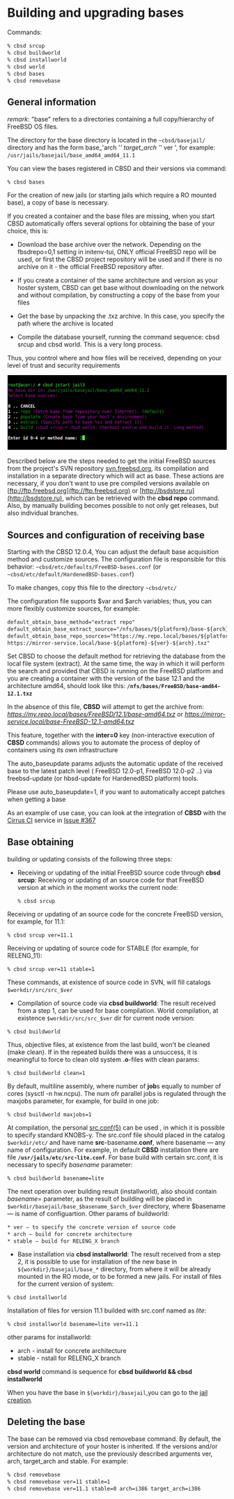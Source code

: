 # Building and upgrading bases

Commands:

```
% cbsd srcup
% cbsd buildworld
% cbsd installworld
% cbsd world
% cbsd bases
% cbsd removebase
```

## General information

*remark*: "base" refers to a directories containing a full copy/hierarchy of FreeBSD OS files.

The directory for the base directory is located in the `~cbsd/basejail/` directory and has the form base_'arch '_' target_arch '_' ver ', for example: `/usr/jails/basejail/base_amd64_amd64_11.1`

You can view the bases registered in CBSD and their versions via command:

```
% cbsd bases
```

For the creation of new jails (or starting jails which require a RO mounted base), a copy of base is necessary.

If you created a container and the base files are missing, when you start CBSD automatically offers several options for obtaining the base of your choice, this is:


 + Download the base archive over the network. Depending on the fbsdrepo=0,1 setting in initenv-tui, ONLY official FreeBSD repo will be used, or first the CBSD project repository will be used and if there is no archive on it - the official FreeBSD repository after.

 + If you create a container of the same architecture and version as your hoster system, CBSD can get base without downloading on the network and without compilation, by constructing a copy of the base from your files
 +  Get the base by unpacking the .txz archive. In this case, you specify the path where the archive is located
 +  Compile the database yourself, running the command sequence: cbsd srcup and cbsd world. This is a very long process.

Thus, you control where and how files will be received, depending on your level of trust and security requirements

  ![](img/bases1.png)

Described below are the steps needed to get the initial FreeBSD sources from the project's SVN repository [svn.freebsd.org](http://svn.freebsd.org), its compilation and installation in a separate directory which will act as base. These actions are necessary, if you don't want to use pre compiled versions available on [ftp://ftp.freebsd.org](ftp://ftp.freebsd.org) or [http://bsdstore.ru](http://bsdstore.ru), which can be retrieved with the **cbsd repo** command. Also, by manually building becomes possible to not only get releases, but also individual branches.

## Sources and configuration of receiving base

Starting with the CBSD 12.0.4, You can adjust the default base acquisition method and customize sources. The configuration file is responsible for this behavior: `~cbsd/etc/defaults/FreeBSD-bases.conf` (or `~cbsd/etc/default/HardenedBSD-bases.conf`)

To make changes, copy this file to the directory `~cbsd/etc/`

The configuration file supports $var and $arch variables; thus, you can more flexibly customize sources, for example:

```
default_obtain_base_method="extract repo"
default_obtain_base_extract_source="/nfs/bases/${platform}/base-${arch}-${ver}.txz"
default_obtain_base_repo_sources="https://my.repo.local/bases/${platform}/${ver}/base-${arch}.txz https://mirror-service.local/base-${platform}-${ver}-${arch}.txz"
```

Set CBSD to choose the default method for retrieving the database from the local file system (extract). At the same time, the way in which it will perform the search and provided that CBSD is running on the FreeBSD platform and you are creating a container with the version of the base 12.1 and the architecture amd64, should look like this: **`/nfs/bases/FreeBSD/base-amd64-12.1.txz`**

In the absence of this file, **CBSD** will attempt to get the archive from: *https://my.repo.local/bases/FreeBSD/12.1/base-amd64.txz* or *https://mirror-service.local/base-FreeBSD-12.1-amd64.txz*

This feature, together with the **inter=0** key (non-interactive execution of **CBSD** commands) allows you to automate the process of deploy of containers using its own infrastructure

The auto_baseupdate params adjusts the automatic update of the received base to the latest patch level ( FreeBSD 12.0-p1, FreeBSD 12.0-p2 ..) via freebsd-update (or hbsd-update for HardenedBSD platform) tools.

Please use auto_baseupdate=1, if you want to automatically accept patches when getting a base

As an example of use case, you can look at the integration of **CBSD** with the [Cirrus CI](https://cirrus-ci.org/) service in [Issue #367](https://github.com/cbsd/cbsd/issues/367)

## Base obtaining

building or updating consists of the following three steps:

+ Receiving or updating of the initial FreeBSD source code through **cbsd srcup**: Receiving or updating of an source code for that FreeBSD version at which in the moment works the current node:

  ```
  % cbsd srcup
  ```

Receiving or updating of an source code for the concrete FreeBSD version, for example, for 11.1:

```
% cbsd srcup ver=11.1
```

 Receiving or updating of source code for STABLE (for example, for RELENG_11):

```
% cbsd srcup ver=11 stable=1
```

 These commands, at existence of source code in SVN, will fill catalogs `$workdir/src/src_$ver`

+ Compilation of source code via **cbsd buildworld**: The result received from a step 1, can be used for base compilation. World compilation, at existence `$workdir/src/src_$ver` dir for current node version:

```
% cbsd buildworld
```

 Thus, objective files, at existence from the last build, won't be cleaned (make clean). If in the repeated builds there was a unsuccess, it is meaningful to force to clean old system **.o**-files with clean params:

```
% cbsd buildworld clean=1
```

By default, multiline assembly, where number of **job**s equally to number of cores (sysctl -n hw.ncpu). The num ofr parallel jobs is regulated through the maxjobs parameter, for example, for build in one job:

```
% cbsd buildworld maxjobs=1
```

At compilation, the personal [src.conf(5)](http://www.freebsd.org/cgi/man.cgi?query=src.conf&sektion=5) can be used , in which it is possible to specify standard KNOBS-y. The src.conf file should placed in the catalog `$workdir/etc/` and have name **src**-basename.**conf**, where basename — any name of configuration. For example, in default **CBSD** installation there are file **`/usr/jails/etc/src-lite.conf`**. For base build with certain src.conf, it is necessary to specify *basename* parameter:


```
% cbsd buildworld basename=lite
```

The next operation over building result (installworld), also should contain *basename*= parameter, as the result of building will be placed in `$workdir/basejail/base_$basename_$arch_$ver` directory, where $basename — is name of configuartion. Other params of buildworld:

    * ver — to specify the concrete version of source code
    * arch — build for concrete architecture
    * stable — build for RELENG_X branch

+ Base installation via **cbsd installworld**: The result received from a step 2, it is possible to use for installation of the new base in `${workdir}/basejail/base_*` directory, from where it will be already mounted in the RO mode, or to be formed a new jails. For install of files for the current version of system:

```
% cbsd installworld
```

 Installation of files for version 11.1 builded with src.conf named as *lite*:

 ```
 % cbsd installworld basename=lite ver=11.1
 ```

 other params for installworld:
  * arch - install for concrete architecture
  * stable - nstall for RELENG_X branch

**cbsd world** command is sequence for **cbsd buildworld && cbsd installworld**

When you have the base in `${workdir}/basejail`,you can go to the [jail creation](https://www.bsdstore.ru/en/12.0.x/wf_jcreate_ssi.html).


## Deleting the base

The base can be removed via cbsd removebase command. By default, the version and architecture of your hoster is inherited. If the versions and/or architecture do not match, use the previously described arguments ver, arch, target_arch and stable. For example:

```
% cbsd removebase
% cbsd removebase ver=11 stable=1
% cbsd removebase ver=11.1 stable=0 arch=i386 target_arch=i386
```
